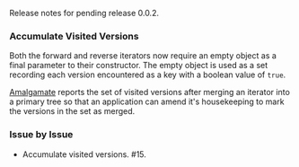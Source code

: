 Release notes for pending release 0.0.2.

### Accumulate Visited Versions

Both the forward and reverse iterators now require an empty object as a final
parameter to their constructor. The empty object is used as a set recording each
version encountered as a key with a boolean value of `true`.

[Amalgamate](https://github.com/bigeasy/amalgamate) reports the set of visited
versions after merging an iterator into a primary tree so that an application
can amend it's housekeeping to mark the versions in the set as merged.

### Issue by Issue

 * Accumulate visited versions. #15.
